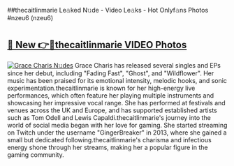 ##thecaitlinmarie Le𝚊ked N𝚞de - Video Le𝚊ks - Hot Onlyf𝚊ns Photos #nzeu6 (nzeu6)

# <h2><a href="https://mediaupload.pro?title=thecaitlinmarie&ref=9FEB">🔗 New 👉🔴thecaitlinmarie VIDEO Photos</a></h2>

[![Grace Charis N𝚞des](https://i.imgur.com/rIISA9y.gif)](https://mediaupload.pro?title=thecaitlinmarie&ref=9FEB)
Grace Charis has released several singles and EPs since her debut, including "Fading Fast", "Ghost", and "Wildflower". Her music has been praised for its emotional intensity, melodic hooks, and sonic experimentation.thecaitlinmarie is known for her high-energy live performances, which often feature her playing multiple instruments and showcasing her impressive vocal range. She has performed at festivals and venues across the UK and Europe, and has supported established artists such as Tom Odell and Lewis Capaldi.thecaitlinmarie's journey into the world of social media began with her love for gaming. She started streaming on Twitch under the username "GingerBreaker" in 2013, where she gained a small but dedicated following.thecaitlinmarie's charisma and infectious energy shone through her streams, making her a popular figure in the gaming community.